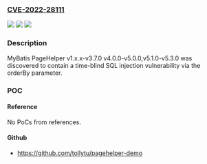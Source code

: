 ### [CVE-2022-28111](https://cve.mitre.org/cgi-bin/cvename.cgi?name=CVE-2022-28111)
![](https://img.shields.io/static/v1?label=Product&message=n%2Fa&color=blue)
![](https://img.shields.io/static/v1?label=Version&message=n%2Fa&color=blue)
![](https://img.shields.io/static/v1?label=Vulnerability&message=n%2Fa&color=brighgreen)

### Description

MyBatis PageHelper v1.x.x-v3.7.0 v4.0.0-v5.0.0,v5.1.0-v5.3.0 was discovered to contain a time-blind SQL injection vulnerability via the orderBy parameter.

### POC

#### Reference
No PoCs from references.

#### Github
- https://github.com/tollytu/pagehelper-demo


